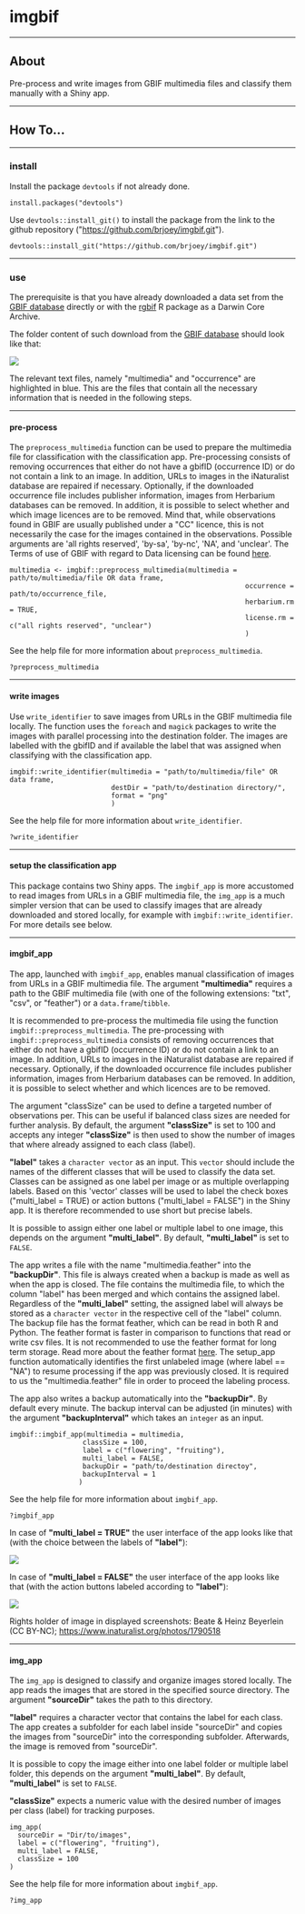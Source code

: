 # imgbif

------------------------------------------------------------------------

## About

Pre-process and write images from GBIF multimedia files and classify them manually with a Shiny app.

------------------------------------------------------------------------

## How To...

------------------------------------------------------------------------

### install

Install the package `devtools` if not already done.

```         
install.packages("devtools")
```

Use `devtools::install_git()` to install the package from the link to the github repository ("https://github.com/brjoey/imgbif.git").

```         
devtools::install_git("https://github.com/brjoey/imgbif.git")
```

---

### use

The prerequisite is that you have already downloaded a data set from the [GBIF database](https://www.gbif.org/) directly or with the [rgbif](https://www.gbif.org/tool/81747/rgbif) R package as a Darwin Core Archive.

The folder content of such download from the [GBIF database](https://www.gbif.org/) should look like that:

![](images/Screenshot_GBIF_download_folder.png)


The relevant text files, namely "multimedia" and "occurrence" are highlighted in blue. This are the files that contain all the necessary information that is needed in the following steps.

---

#### pre-process

The `preprocess_multimedia` function can be used to prepare the multimedia file for classification with the classification app. Pre-processing consists of removing occurrences that either do not have a gbifID (occurrence ID) or do not contain a link to an image. In addition, URLs to images in the iNaturalist database are repaired if necessary. Optionally, if the downloaded occurrence file includes publisher information, images from Herbarium databases can be removed. In addition, it is possible to select whether and which image licences are to be removed. Mind that, while observations found in GBIF are usually published under a "CC" licence, this is not necessarily the case for the images contained in the observations. Possible arguments are 'all rights reserved', 'by-sa', 'by-nc', 'NA', and 'unclear'. The Terms of use
of GBIF with regard to Data licensing can be found [here](https://www.gbif.org/terms).


```         
multimedia <- imgbif::preprocess_multimedia(multimedia = path/to/multimedia/file OR data frame,
                                                          occurrence = path/to/occurrence_file,
                                                          herbarium.rm = TRUE,
                                                          license.rm = c("all rights reserved", "unclear")
                                                          )
```

See the help file for more information about `preprocess_multimedia`.

```         
?preprocess_multimedia
```

---

#### write images

Use `write_identifier` to save images from URLs in the GBIF multimedia file locally. The function uses the `foreach` and `magick` packages to write the images with parallel processing into the destination folder. The images are labelled with the gbifID and if available the label that was assigned when classifying with the classification app.

```         
imgbif::write_identifier(multimedia = "path/to/multimedia/file" OR data frame,
                         destDir = "path/to/destination directory/",
                         format = "png"
                         )
```

See the help file for more information about `write_identifier`.

```         
?write_identifier
```
---

#### setup the classification app

This package contains two Shiny apps. The `imgbif_app` is more accustomed to read images from URLs in a GBIF multimedia file,
the `img_app` is a much simpler version that can be used to classify images that are already downloaded and stored locally, for example with `imgbif::write_identifier`. For more details see below.

---

#### imgbif_app

The app, launched with `imgbif_app`, enables manual classification of images from URLs in a GBIF multimedia file. The argument __"multimedia"__ requires a path to the GBIF multimedia file (with one of the following extensions: "txt", "csv", or "feather") or a `data.frame`/`tibble`.

It is recommended to pre-process the multimedia file using the function `imgbif::preprocess_multimedia`. The pre-processing with `imgbif::preprocess_multimedia` consists of removing occurrences that either do not have a gbifID (occurrence ID) or do not contain a link to an image. In addition, URLs to images in the iNaturalist database are repaired if necessary. Optionally, if the downloaded occurrence file includes publisher information, images from Herbarium databases can be removed. In addition, it is possible to select whether and which licences are to be removed.

The argument "classSize" can be used to define a targeted number of observations per. This can be useful if balanced class sizes are needed for further analysis. By default, the argument __"classSize"__ is set to 100 and accepts any integer __"classSize"__ is then used to show the number of images that where already assigned to each class (label).

__"label"__ takes a `character vector` as an input. This `vector` should include the names of the different classes that will be used to classify the data set. Classes can be assigned as one label per image or as multiple overlapping labels. Based on this 'vector' classes will be used to label the check boxes ("multi_label = TRUE) or action buttons ("multi_label = FALSE") in the Shiny app. It is therefore recommended to use short but precise labels.

It is possible to assign either one label or multiple label to one image, this depends on the argument __"multi_label"__. By default, __"multi_label"__ is set to `FALSE`.

The app writes a file with the name "multimedia.feather" into the __"backupDir"__. This file is always created when a backup is made as well as when the app is closed. The file contains the multimedia file, to which the column "label" has been merged and which contains the assigned label. Regardless of the __"multi_label"__ setting, the assigned label will always be stored as a `character vector` in the respective cell of the "label" column. The backup file has the format feather, which can be read in both R and Python. The feather format is faster in comparison to functions that read or write csv files. It is not recommended to use the feather format for long term storage. Read more about the feather format [here](https://posit.co/blog/feather/). The setup_app function automatically identifies the first unlabeled image (where label == "NA") to resume processing if the app was previously closed. It is required to us the "multimedia.feather" file in order to proceed the labeling process.

The app also writes a backup automatically into the __"backupDir"__. By default every minute. The backup interval can be adjusted (in minutes) with the argument __"backupInterval"__ which takes an `integer` as an input.

```         
imgbif::imgbif_app(multimedia = multimedia,
                  classSize = 100,
                  label = c("flowering", "fruiting"),
                  multi_label = FALSE,
                  backupDir = "path/to/destination directoy",
                  backupInterval = 1
                 )
```

See the help file for more information about `imgbif_app`.

```         
?imgbif_app
```


In case of __"multi_label = TRUE"__ the user interface of the app looks like that (with the choice between the labels of __"label"__):

![](images/Screenshot_App_multi_label=TRUE.png)


In case of __"multi_label = FALSE"__ the user interface of the app looks like that (with the action buttons labeled according to __"label"__):

![](images/Screenshot_App_multi_label=FALSE.png)


Rights holder of image in displayed screenshots: Beate & Heinz Beyerlein (CC BY-NC); https://www.inaturalist.org/photos/1790518

---

#### img_app
The `img_app` is designed to classify and organize images stored locally. The app reads the images that are stored in the specified source directory.  The argument __"sourceDir"__ takes the path to this directory.

__"label"__ requires a character vector that contains the label for each class. The app creates a subfolder for each label inside "sourceDir" and copies the images from "sourceDir" into the corresponding subfolder. Afterwards, the image is removed from "sourceDir".

It is possible to copy the image either into one label folder or multiple label folder, this depends on the argument __"multi_label"__. By default, __"multi_label"__ is set to `FALSE`.

__"classSize"__ expects a numeric value with the desired number of images per class (label) for tracking purposes.


```
img_app(
  sourceDir = "Dir/to/images",
  label = c("flowering", "fruiting"),
  multi_label = FALSE,
  classSize = 100
)
```


See the help file for more information about `imgbif_app`.

```         
?img_app
```

